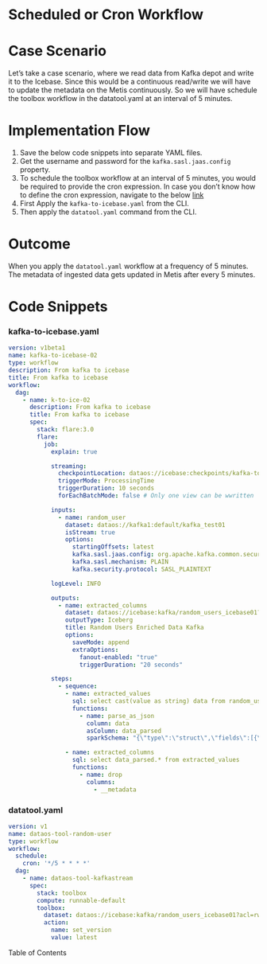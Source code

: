 # Scheduled or Cron Workflow

# Case Scenario

Let’s take a case scenario, where we read data from Kafka depot and write it to the Icebase. Since this would be a continuous read/write we will have to update the metadata on the Metis continuously. So we will have schedule the toolbox workflow in the datatool.yaml at an interval of 5 minutes.

# Implementation Flow

1. Save the below code snippets into separate YAML files.
2. Get the username and password for the `kafka.sasl.jaas.config` property.
3. To schedule the toolbox workflow at an interval of 5 minutes, you would be required to provide the cron expression. In case you don’t know how to define the cron expression, navigate to the below [link](https://en.wikipedia.org/wiki/Cron)
4. First Apply the `kafka-to-icebase.yaml` from the CLI.
5. Then apply the `datatool.yaml` command from the CLI.

# Outcome

When you apply the `datatool.yaml` workflow at a frequency of 5 minutes. The metadata of ingested data gets updated in Metis after every 5 minutes.

# Code Snippets

### kafka-to-icebase.yaml

```yaml
version: v1beta1
name: kafka-to-icebase-02
type: workflow
description: From kafka to icebase
title: From kafka to icebase
workflow:
  dag:
    - name: k-to-ice-02
      description: From kafka to icebase
      title: From kafka to icebase
      spec:
        stack: flare:3.0
        flare:
          job:
            explain: true

            streaming:
              checkpointLocation: dataos://icebase:checkpoints/kafka-to-icebase/random-users/fygsfhb?acl=rw
              triggerMode: ProcessingTime
              triggerDuration: 10 seconds
              forEachBatchMode: false # Only one view can be wwritten

            inputs:
              - name: random_user
                dataset: dataos://kafka1:default/kafka_test01
                isStream: true
                options:
                  startingOffsets: latest
                  kafka.sasl.jaas.config: org.apache.kafka.common.security.plain.PlainLoginModule required username="<user>" password="<password>";
                  kafka.sasl.mechanism: PLAIN
                  kafka.security.protocol: SASL_PLAINTEXT

            logLevel: INFO

            outputs:
              - name: extracted_columns
                dataset: dataos://icebase:kafka/random_users_icebase01?acl=rw
                outputType: Iceberg
                title: Random Users Enriched Data Kafka
                options:
                  saveMode: append
                  extraOptions:
                    fanout-enabled: "true"
                    triggerDuration: "20 seconds"

            steps:
              - sequence:
                - name: extracted_values
                  sql: select cast(value as string) data from random_user
                  functions:
                    - name: parse_as_json
                      column: data
                      asColumn: data_parsed
                      sparkSchema: "{\"type\":\"struct\",\"fields\":[{\"name\":\"age\",\"type\":\"string\",\"nullable\":true,\"metadata\":{}},{\"name\":\"city\",\"type\":\"string\",\"nullable\":true,\"metadata\":{}},{\"name\":\"country\",\"type\":\"string\",\"nullable\":true,\"metadata\":{}},{\"name\":\"email\",\"type\":\"string\",\"nullable\":true,\"metadata\":{}},{\"name\":\"first_name\",\"type\":\"string\",\"nullable\":true,\"metadata\":{}},{\"name\":\"gender\",\"type\":\"string\",\"nullable\":true,\"metadata\":{}},{\"name\":\"last_name\",\"type\":\"string\",\"nullable\":true,\"metadata\":{}},{\"name\":\"phone\",\"type\":\"string\",\"nullable\":true,\"metadata\":{}},{\"name\":\"postcode\",\"type\":\"string\",\"nullable\":true,\"metadata\":{}},{\"name\":\"state\",\"type\":\"string\",\"nullable\":true,\"metadata\":{}},{\"name\":\"title\",\"type\":\"string\",\"nullable\":true,\"metadata\":{}}]}"

                - name: extracted_columns
                  sql: select data_parsed.* from extracted_values
                  functions:
                    - name: drop
                      columns:
                        - __metadata
```

### datatool.yaml

```yaml
version: v1
name: dataos-tool-random-user
type: workflow
workflow:
  schedule:
    cron: '*/5 * * * *'
  dag:
    - name: dataos-tool-kafkastream
      spec:
        stack: toolbox
        compute: runnable-default
        toolbox:
          dataset: dataos://icebase:kafka/random_users_icebase01?acl=rw
          action:
            name: set_version
            value: latest
```

Table of Contents